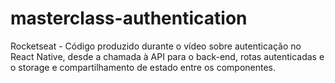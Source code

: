 # masterclass-authentication
Rocketseat - Código produzido durante o vídeo sobre autenticação no React Native, desde a chamada à API para o back-end, rotas autenticadas e o storage e compartilhamento de estado entre os componentes.
